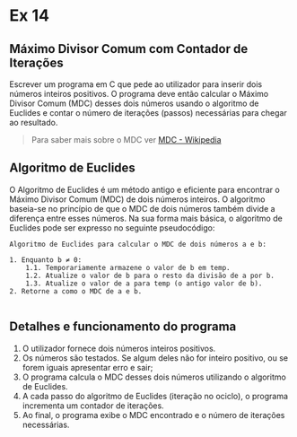 # Ex 14

## Máximo Divisor Comum com Contador de Iterações

Escrever um programa em C que pede ao utilizador para inserir dois números inteiros positivos. O programa deve então calcular o Máximo Divisor Comum (MDC) desses dois números usando o algoritmo de Euclides e contar o número de iterações (passos) necessárias para chegar ao resultado.

> Para saber mais sobre o MDC ver [MDC - Wikipedia](https://pt.wikipedia.org/wiki/M%C3%A1ximo_divisor_comum)


## Algoritmo de Euclides

O Algoritmo de Euclides é um método antigo e eficiente para encontrar o Máximo Divisor Comum (MDC) de dois números inteiros. O algoritmo baseia-se no princípio de que o MDC de dois números também divide a diferença entre esses números. Na sua forma mais básica, o algoritmo de Euclides pode ser expresso no seguinte pseudocódigo:

```text
Algoritmo de Euclides para calcular o MDC de dois números a e b:

1. Enquanto b ≠ 0:
    1.1. Temporariamente armazene o valor de b em temp.
    1.2. Atualize o valor de b para o resto da divisão de a por b.
    1.3. Atualize o valor de a para temp (o antigo valor de b).
2. Retorne a como o MDC de a e b.


```

## Detalhes e funcionamento do programa

1. O utilizador fornece dois números inteiros positivos.
2. Os números são testados. Se algum deles não for inteiro positivo, ou se forem iguais apresentar erro e sair;
3. O programa calcula o MDC desses dois números utilizando o algoritmo de Euclides.
4. A cada passo do algoritmo de Euclides (iteração no ociclo), o programa incrementa um contador de iterações.
5. Ao final, o programa exibe o MDC encontrado e o número de iterações necessárias.